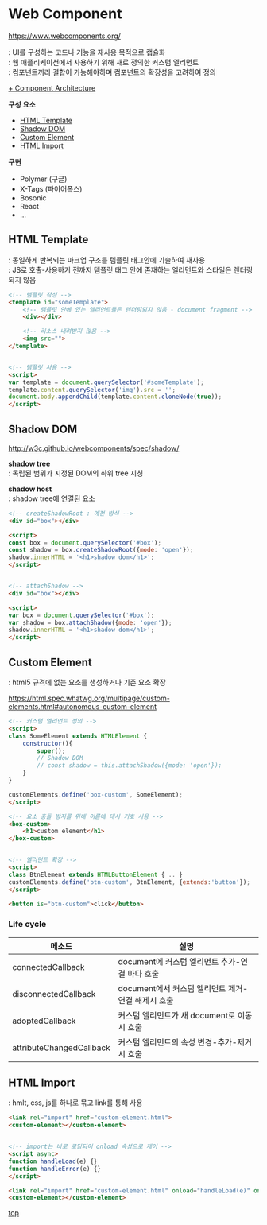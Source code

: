 # Web Component
https://www.webcomponents.org/  

: UI를 구성하는 코드나 기능을 재사용 목적으로 캡슐화    
: 웹 애플리케이션에서 사용하기 위해 새로 정의한 커스텀 엘리먼트   
: 컴포넌트끼리 결합이 가능해야하며 컴포넌트의 확장성을 고려하여 정의  

[+ Component Architecture](https://github.com/yoojj/CS/blob/master/Software/Architecture/architectural-style/component-based.md)


**구성 요소**
- [HTML Template](#html-template)
- [Shadow DOM](#shadow-dom)
- [Custom Element](#custom-element)
- [HTML Import](html-import)


**구현**
- Polymer (구글)
- X-Tags (파이어폭스)
- Bosonic
- React
- ...



## HTML Template
: 동일하게 반복되는 마크업 구조를 템플릿 태그안에 기술하여 재사용  
: JS로 호출-사용하기 전까지 템플릿 태그 안에 존재하는 엘리먼트와 스타일은 렌더링되지 않음


```html
<!-- 템플릿 작성 -->
<template id="someTemplate">
    <!-- 템플릿 안에 있는 엘리먼트들은 렌더링되지 않음 - document fragment -->
    <div></div>

    <!-- 리소스 내려받지 않음 -->
    <img src="">
</template>


<!-- 템플릿 사용 -->
<script>
var template = document.querySelector('#someTemplate');
template.content.querySelector('img').src = '';
document.body.appendChild(template.content.cloneNode(true));
</script>
```



## Shadow DOM
http://w3c.github.io/webcomponents/spec/shadow/


**shadow tree**  
: 독립된 범위가 지정된 DOM의 하위 tree 지칭  


**shadow host**  
: shadow tree에 연결된 요소


```html
<!-- createShadowRoot : 예전 방식 -->
<div id="box"></div>

<script>
const box = document.querySelector('#box');
const shadow = box.createShadowRoot({mode: 'open'});
shadow.innerHTML = '<h1>shadow dom</h1>';
</script>


<!-- attachShadow -->
<div id="box"></div>

<script>
var box = document.querySelector('#box');
var shadow = box.attachShadow({mode: 'open'});
shadow.innerHTML = '<h1>shadow dom</h1>';
</script>
```



## Custom Element
: html5 규격에 없는 요소를 생성하거나 기존 요소 확장  

https://html.spec.whatwg.org/multipage/custom-elements.html#autonomous-custom-element


```html
<!-- 커스텀 엘리먼트 정의 -->
<script>
class SomeElement extends HTMLElement {
    constructor(){
        super();
        // Shadow DOM
        // const shadow = this.attachShadow({mode: 'open'});
    }
}

customElements.define('box-custom', SomeElement);
</script>

<!-- 요소 충돌 방지를 위해 이름에 대시 기호 사용 -->
<box-custom>
    <h1>custom element</h1>
</box-custom>


<!-- 엘리먼트 확장 -->
<script>
class BtnElement extends HTMLButtonElement { .. }
customElements.define('btn-custom', BtnElement, {extends:'button'});
</script>

<button is="btn-custom">click</button>
```



### Life cycle

메소드 | 설명
---|---
connectedCallback        | document에 커스텀 엘리먼트 추가-연결 마다 호출
disconnectedCallback     | document에서 커스텀 엘리먼트 제거-연결 해제시 호출
adoptedCallback          | 커스텀 엘리먼트가 새 document로 이동시 호출  
attributeChangedCallback | 커스텀 엘리먼트의 속성 변경-추가-제거시 호출  



## HTML Import
: hmlt, css, js를 하나로 묶고 link를 통해 사용  

```html
<link rel="import" href="custom-element.html">
<custom-element></custom-element>


<!-- import는 바로 로딩되어 onload 속성으로 제어 -->
<script async>
function handleLoad(e) {}
function handleError(e) {}
</script>

<link rel="import" href="custom-element.html" onload="handleLoad(e)" onerror="handleError(e)">
<custom-element></custom-element>
```



[top](#)
